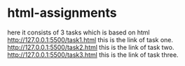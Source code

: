 # html-assignments
here it consists of 3 tasks which is based on html
http://127.0.0.1:5500/task1.html this is the link of task one.
http://127.0.0.1:5500/task2.html this is the link of task two.
http://127.0.0.1:5500/task3.html this is the link of task three.
